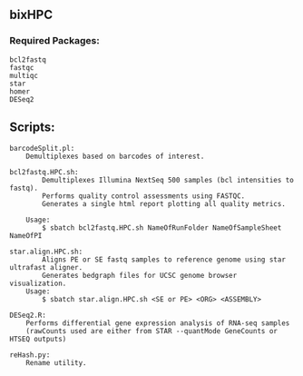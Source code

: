 ## bixHPC

### Required Packages:
    bcl2fastq
    fastqc
    multiqc
    star
    homer
    DESeq2

## Scripts: 

    barcodeSplit.pl: 
        Demultiplexes based on barcodes of interest.
    
    bcl2fastq.HPC.sh:
            Demultiplexes Illumina NextSeq 500 samples (bcl intensities to fastq).
            Performs quality control assessments using FASTQC. 
            Generates a single html report plotting all quality metrics.
        
        Usage: 
            $ sbatch bcl2fastq.HPC.sh NameOfRunFolder NameOfSampleSheet NameOfPI         
                           
    star.align.HPC.sh: 
            Aligns PE or SE fastq samples to reference genome using star ultrafast aligner. 
            Generates bedgraph files for UCSC genome browser visualization. 
        Usage: 
            $ sbatch star.align.HPC.sh <SE or PE> <ORG> <ASSEMBLY> 
    
    DESeq2.R:
        Performs differential gene expression analysis of RNA-seq samples 
        (rawCounts used are either from STAR --quantMode GeneCounts or HTSEQ outputs)
    
    reHash.py:
        Rename utility.
    





